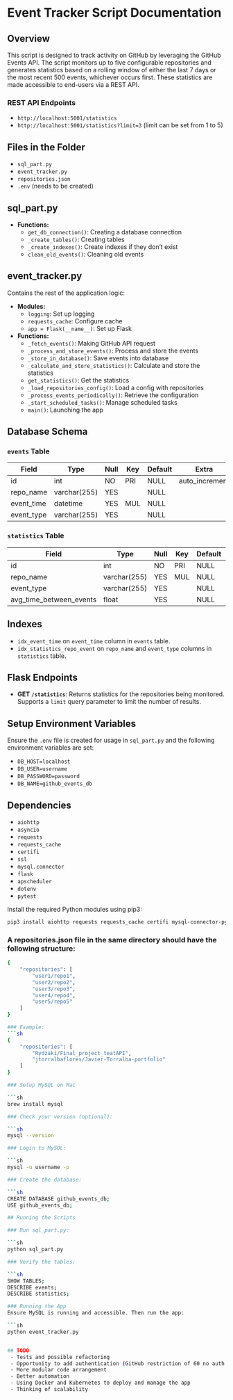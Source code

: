 # Event Tracker Script Documentation

## Overview
This script is designed to track activity on GitHub by leveraging the GitHub Events API. The script monitors up to five configurable repositories and generates statistics based on a rolling window of either the last 7 days or the most recent 500 events, whichever occurs first. These statistics are made accessible to end-users via a REST API.

### REST API Endpoints
- `http://localhost:5001/statistics`
- `http://localhost:5001/statistics?limit=3` (limit can be set from 1 to 5)

## Files in the Folder
- `sql_part.py`
- `event_tracker.py`
- `repositories.json`
- `.env` (needs to be created)

## sql_part.py
- **Functions:**
  - `get_db_connection()`: Creating a database connection
  - `_create_tables()`: Creating tables
  - `_create_indexes()`: Create indexes if they don’t exist
  - `clean_old_events()`: Cleaning old events

## event_tracker.py
Contains the rest of the application logic:
- **Modules:**
  - `logging`: Set up logging
  - `requests_cache`: Configure cache
  - `app = Flask(__name__)`: Set up Flask
- **Functions:**
  - `_fetch_events()`: Making GitHub API request
  - `_process_and_store_events()`: Process and store the events
  - `_store_in_database()`: Save events into database
  - `_calculate_and_store_statistics()`: Calculate and store the statistics
  - `get_statistics()`: Get the statistics
  - `_load_repositories_config()`: Load a config with repositories
  - `_process_events_periodically()`: Retrieve the configuration
  - `_start_scheduled_tasks()`: Manage scheduled tasks
  - `main()`: Launching the app

## Database Schema
### `events` Table
| Field      | Type         | Null | Key | Default | Extra          |
|------------|--------------|------|-----|---------|----------------|
| id         | int          | NO   | PRI | NULL    | auto_increment |
| repo_name  | varchar(255) | YES  |     | NULL    |                |
| event_time | datetime     | YES  | MUL | NULL    |                |
| event_type | varchar(255) | YES  |     | NULL    |                |

### `statistics` Table
| Field                   | Type         | Null | Key | Default | Extra          |
|-------------------------|--------------|------|-----|---------|----------------|
| id                      | int          | NO   | PRI | NULL    | auto_increment |
| repo_name               | varchar(255) | YES  | MUL | NULL    |                |
| event_type              | varchar(255) | YES  |     | NULL    |                |
| avg_time_between_events | float        | YES  |     | NULL    |                |

## Indexes
- `idx_event_time` on `event_time` column in `events` table.
- `idx_statistics_repo_event` on `repo_name` and `event_type` columns in `statistics` table.

## Flask Endpoints
- **GET `/statistics`**: Returns statistics for the repositories being monitored. Supports a `limit` query parameter to limit the number of results.

## Setup Environment Variables
Ensure the `.env` file is created for usage in `sql_part.py` and the following environment variables are set:

 - `DB_HOST=localhost`
 - `DB_USER=username`
 - `DB_PASSWORD=password`
 - `DB_NAME=github_events_db`

## Dependencies
- `aiohttp`
- `asyncio`
- `requests`
- `requests_cache`
- `certifi`
- `ssl`
- `mysql.connector`
- `flask`
- `apscheduler`
- `dotenv`
- `pytest`

Install the required Python modules using pip3:

```sh
pip3 install aiohttp requests requests_cache certifi mysql-connector-python flask apscheduler python-dotenv pytest
```

### A repositories.json file in the same directory should have the following structure:

```sh
{
    "repositories": [
        "user1/repo1",
        "user2/repo2",
        "user3/repo3",
        "user4/repo4",
        "user5/repo5"
    ]
}

### Example:
```sh
{
    "repositories": [
        "Rydzaki/Final_project_teatAPI",
        "jtorralbaflores/Javier-Torralba-portfolio"
    ]
}

### Setup MySQL on Mac

```sh
brew install mysql

### Check your version (optional):

```sh
mysql --version

### Login to MySQL:

```sh
mysql -u username -p

### Create the database:

```sh
CREATE DATABASE github_events_db;
USE github_events_db;

## Running the Scripts

### Run sql_part.py:

```sh
python sql_part.py

### Verify the tables:

```sh
SHOW TABLES;
DESCRIBE events;
DESCRIBE statistics;

### Running the App
Ensure MySQL is running and accessible. Then run the app:

```sh
python event_tracker.py


## TODO
 - Tests and possible refactoring
 - Opportunity to add authentication (GitHub restriction of 60 no auth to 5000 auth approach)
 - More modular code arrangement
 - Better automation
 - Using Docker and Kubernetes to deploy and manage the app
 - Thinking of scalability


